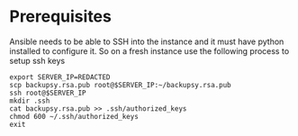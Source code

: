 # Prerequisites

Ansible needs to be able to SSH into the instance and it must have python installed
to configure it. So on a fresh instance use the following process to setup ssh keys

```
export SERVER_IP=REDACTED
scp backupsy.rsa.pub root@$SERVER_IP:~/backupsy.rsa.pub
ssh root@$SERVER_IP
mkdir .ssh
cat backupsy.rsa.pub >> .ssh/authorized_keys
chmod 600 ~/.ssh/authorized_keys
exit
```
